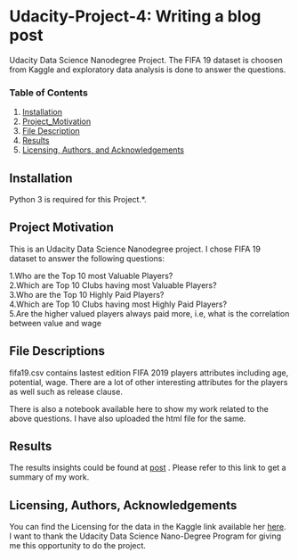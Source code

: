 # Udacity-Project-4: Writing a blog post
Udacity Data Science Nanodegree Project. The FIFA 19 dataset is choosen from Kaggle and exploratory data analysis is done to answer the questions.
### Table of Contents

1. [Installation](#installation)
2. [Project_Motivation](#motivation)
3. [File Description](#files)
4. [Results](#results)
5. [Licensing, Authors, and Acknowledgements](#licensing)

## Installation <a name="installation"></a>

Python 3 is required for this Project.*.

## Project Motivation<a name="motivation"></a>

This is an Udacity Data Science Nanodegree project. I chose FIFA 19 dataset to answer the following questions:

1.Who are the Top 10 most Valuable Players?  
2.Which are Top 10 Clubs having most Valuable Players?  
3.Who are the Top 10 Highly Paid Players?  
4.Which are Top 10 Clubs having most Highly Paid Players?  
5.Are the higher valued players always paid more, i.e, what is the correlation between value and wage 


## File Descriptions <a name="files"></a>

fifa19.csv contains lastest edition FIFA 2019 players attributes including age, potential, wage. There are a lot of other interesting attributes for the players as well such as release clause.

There is also a notebook available here to show my work related to the above questions. I have also uploaded the html file for the same.



## Results<a name="results"></a>

The results insights could be found at [post](https://medium.com/@debayanghosh92/ea-sports-fifa-2019-a-short-descriptive-analysis-8f0108e9abb5) .
Please refer to this link to get a summary of my work.



## Licensing, Authors, Acknowledgements<a name="licensing"></a>

You can find the Licensing for the data in the Kaggle link available her [here](https://www.kaggle.com/karangadiya/fifa19). 
I want to thank the Udacity Data Science Nano-Degree Program for giving me this opportunity to do the project.

